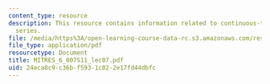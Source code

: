 ```yaml
---
content_type: resource
description: This resource contains information related to continuous-time fourier
  series.
file: /media/https%3A/open-learning-course-data-rc.s3.amazonaws.com/res-6-007-signals-and-systems-spring-2011/24eca8c9c36bf5931c022e17fd44dbfc_MITRES_6_007S11_lec07.pdf
file_type: application/pdf
resourcetype: Document
title: MITRES_6_007S11_lec07.pdf
uid: 24eca8c9-c36b-f593-1c02-2e17fd44dbfc
---
```

